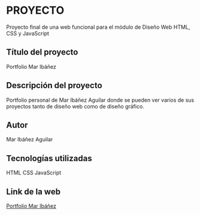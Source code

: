# PROYECTO
Proyecto final de una web funcional para el módulo de Diseño Web HTML, CSS y JavaScript

## Título del proyecto
Portfolio Mar Ibáñez

## Descripción del proyecto
Portfolio personal de Mar Ibáñez Aguilar donde se pueden ver varios de sus proyectos tanto de diseño web como de diseño gráfico.

## Autor
Mar Ibáñez Aguilar

## Tecnologías utilizadas
HTML
CSS
JavaScript

## Link de la web
[Portfolio Mar Ibáñez](https://maribanez97.github.io/portfolio-mar/)